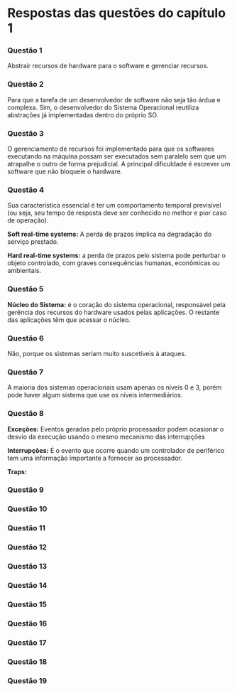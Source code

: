 # Respostas das questões do capítulo 1

### Questão 1
Abstrair recursos de hardware para o software e gerenciar recursos.

### Questão 2
Para que a tarefa de um desenvolvedor de software não seja tão árdua e complexa. Sim, o desenvolvedor do Sistema Operacional reutiliza abstrações já implementadas dentro do próprio SO.

### Questão 3
O gerenciamento de recursos foi implementado para que os softwares executando na máquina possam ser executados sem paralelo sem que um atrapalhe o outro de forma prejudicial. A principal dificuldade é escrever um software que não bloqueie o hardware.

### Questão 4
Sua característica essencial é ter um comportamento temporal previsível (ou seja, seu tempo de resposta deve ser conhecido no melhor e pior caso de operação).

**Soft real-time systems:** A perda de prazos implica na degradação do serviço prestado.

**Hard real-time systems:** a perda de prazos pelo sistema pode perturbar o objeto controlado, com graves consequências humanas, econômicas ou ambientais.

### Questão 5
**Núcleo do Sistema:** é o coração do sistema operacional, responsável pela gerência dos recursos do hardware usados pelas aplicações. O restante das aplicações têm que acessar o núcleo.

### Questão 6
Não, porque os sistemas seriam muito suscetíveis à ataques.

### Questão 7
A maioria dos sistemas operacionais usam apenas os níveis 0 e 3, porém pode haver algum sistema que use os níveis intermediários.

### Questão 8

**Exceções:** Eventos gerados pelo próprio processador podem ocasionar o desvio da execução
usando o mesmo mecanismo das interrupções

**Interrupções:** É o evento que ocorre quando um controlador de periférico tem uma informação importante a fornecer ao processador.

**Traps:**

### Questão 9



### Questão 10

### Questão 11

### Questão 12

### Questão 13

### Questão 14

### Questão 15

### Questão 16

### Questão 17

### Questão 18

### Questão 19
